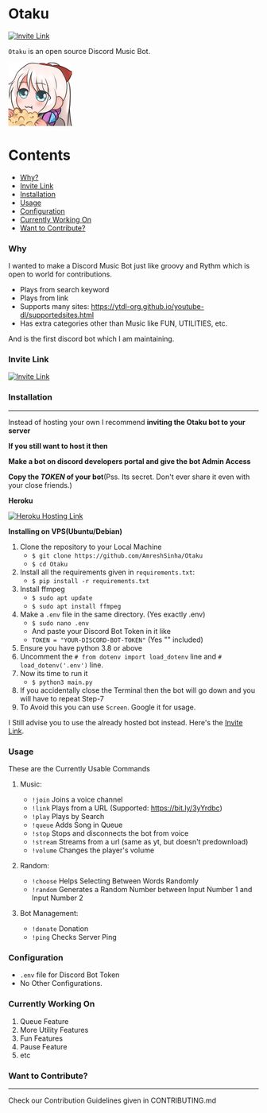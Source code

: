 # Otaku

[![Invite Link](https://img.shields.io/badge/Discord-7289DA?style=for-the-badge&logo=discord&logoColor=white)](https://discord.com/oauth2/authorize?client_id=865261390578188308&permissions=2214068033&scope=bot)

`Otaku` is an open source Discord Music Bot.

![Otaku GIF Demo](img/Otaku.png)

Contents
========

 * [Why?](#why)
 * [Invite Link](#invite-link)
 * [Installation](#installation)
 * [Usage](#usage)
 * [Configuration](#configuration)
 * [Currently Working On](#working-on)
 * [Want to Contribute?](#want-to-contribute)

### Why

I wanted to make a Discord Music Bot just like groovy and Rythm which is open to world for contributions.

+ Plays from search keyword
+ Plays from link
+ Supports many sites: https://ytdl-org.github.io/youtube-dl/supportedsites.html
+ Has extra categories other than Music like FUN, UTILITIES, etc.

And is the first discord bot which I am maintaining.

### Invite Link

[![Invite Link](https://img.shields.io/badge/Discord-7289DA?style=for-the-badge&logo=discord&logoColor=white)](https://discord.com/oauth2/authorize?client_id=865261390578188308&permissions=2214068033&scope=bot)

### Installation
---

Instead of hosting your own I recommend **inviting the Otaku bot to your server**

**If you still want to host it then**

**Make a bot on discord developers portal and give the bot Admin Access**

**Copy the _TOKEN_ of your bot**(Pss. Its secret. Don't ever share it even with your close friends.)

**Heroku**

[![Heroku Hosting Link](https://img.shields.io/badge/Heroku-430098?style=for-the-badge&logo=heroku&logoColor=white)](https://apsweb.design/)

**Installing on VPS(Ubuntu/Debian)**

1. Clone the repository to your Local Machine
    + `$ git clone https://github.com/AmreshSinha/Otaku`
    + `$ cd Otaku`
2. Install all the requirements given in `requirements.txt`:
    + `$ pip install -r requirements.txt`
3. Install ffmpeg
    + `$ sudo apt update`
    + `$ sudo apt install ffmpeg`
5. Make a `.env` file in the same directory. (Yes exactly .env)
    + `$ sudo nano .env`
    + And paste your Discord Bot Token in it like
    + `TOKEN = "YOUR-DISCORD-BOT-TOKEN"` (Yes "" included)
6. Ensure you have python 3.8 or above
7. Uncomment the `# from dotenv import load_dotenv` line and `# load_dotenv('.env')` line.
8. Now its time to run it
    + `$ python3 main.py`
9. If you accidentally close the Terminal then the bot will go down and you will have to repeat Step-7
9. To Avoid this you can use `Screen`. Google it for usage.

I Still advise you to use the already hosted bot instead. Here's the [Invite Link](#invite-link).

### Usage

These are the Currently Usable Commands

1. Music:
    + `!join`   Joins a voice channel
    + `!link`   Plays from a URL (Supported: https://bit.ly/3yYrdbc)
    + `!play`   Plays by Search
    + `!queue`  Adds Song in Queue
    + `!stop`   Stops and disconnects the bot from voice
    + `!stream` Streams from a url (same as yt, but doesn't predownload)
    + `!volume` Changes the player's volume
    
2. Random:
    + `!choose` Helps Selecting Between Words Randomly
    + `!random` Generates a Random Number between Input Number 1 and Input Number 2

3. Bot Management:
    + `!donate` Donation
    + `!ping`   Checks Server Ping
    
### Configuration

+ `.env` file for Discord Bot Token
+ No Other Configurations.

### Currently Working On

1. Queue Feature
2. More Utility Features
3. Fun Features
4. Pause Feature
5. etc

### Want to Contribute?
---

Check our Contribution Guidelines given in CONTRIBUTING.md
